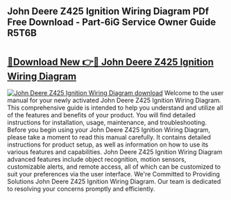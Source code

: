 ## John Deere Z425 Ignition Wiring Diagram PDf Free Download - Part-6iG Service Owner Guide R5T6B

# <h2><a href="http://dfr9g2.blite.top/?on=John+Deere+Z425+Ignition+Wiring+Diagram">🔗Download New 👉🔴 John Deere Z425 Ignition Wiring Diagram</a></h2>

[![John Deere Z425 Ignition Wiring Diagram download](https://i.imgur.com/lujVjoI.png)](http://dfr9g2.blite.top/?on=John+Deere+Z425+Ignition+Wiring+Diagram)
Welcome to the user manual for your newly activated John Deere Z425 Ignition Wiring Diagram. This comprehensive guide is intended to help you understand and utilize all of the features and benefits of your product. You will find detailed instructions for installation, usage, maintenance, and troubleshooting. Before you begin using your John Deere Z425 Ignition Wiring Diagram, please take a moment to read this manual carefully. It contains detailed instructions for product setup, as well as information on how to use its various features and capabilities. John Deere Z425 Ignition Wiring Diagram advanced features include object recognition, motion sensors, customizable alerts, and remote access, all of which can be customized to suit your preferences via the user interface. We're Committed to Providing Solutions John Deere Z425 Ignition Wiring Diagram. Our team is dedicated to resolving your concerns promptly and efficiently.
